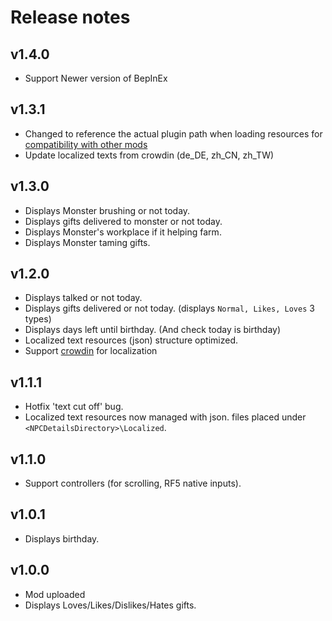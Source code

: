 ﻿# Release notes

## v1.4.0
- Support Newer version of BepInEx

## v1.3.1
- Changed to reference the actual plugin path when loading resources for [compatibility with other mods](https://github.com/hisacat/RF5.HisaCat.NPCDetails/issues/1)
- Update localized texts from crowdin (de_DE, zh_CN, zh_TW)

## v1.3.0
- Displays Monster brushing or not today.
- Displays gifts delivered to monster or not today.
- Displays Monster's workplace if it helping farm.
- Displays Monster taming gifts.

## v1.2.0
- Displays talked or not today.
- Displays gifts delivered or not today. (displays `Normal, Likes, Loves` 3 types)
- Displays days left until birthday. (And check today is birthday)
- Localized text resources (json) structure optimized.
- Support [crowdin](https://crowdin.com/project/rf5-npc-details) for localization

## v1.1.1
- Hotfix 'text cut off' bug.
- Localized text resources now managed with json. files placed under `<NPCDetailsDirectory>\Localized`. 

## v1.1.0
- Support controllers (for scrolling, RF5 native inputs).

## v1.0.1
- Displays birthday.

## v1.0.0
- Mod uploaded
- Displays Loves/Likes/Dislikes/Hates gifts.